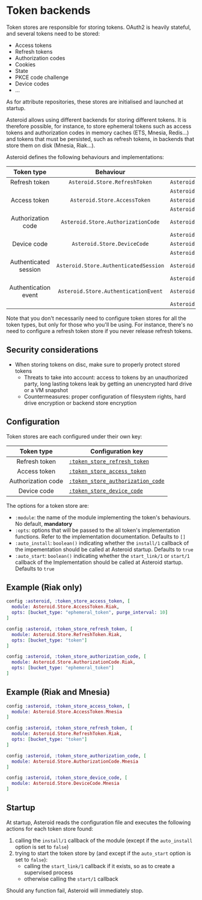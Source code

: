 # Token backends

Token stores are responsible for storing tokens. OAuth2 is heavily stateful, and several tokens
need to be stored:
- Access tokens
- Refresh tokens
- Authorization codes
- Cookies
- State
- PKCE code challenge
- Device codes
- ...

As for attribute repositories, these stores are initialised and launched at startup.

Asteroid allows using different backends for storing different tokens. It is therefore possible,
for instance, to store ephemeral tokens such as access tokens and authorization codes in memory
caches (ETS, Mnesia, Redis...) and tokens that must be persisted, such as refresh tokens, in
backends that store them on disk (Mnesia, Riak...).

Asteroid defines the following behaviours and implementations:

|   Token type          |          Behaviour                   | Implementation                              |
|:---------------------:|:------------------------------------:|---------------------------------------------|
| Refresh token         |`Asteroid.Store.RefreshToken`         |`Asteroid.Store.RefreshToken.Mnesia`         |
|                       |                                      |`Asteroid.Store.RefreshToken.Riak`           |
| Access token          |`Asteroid.Store.AccessToken`          |`Asteroid.Store.AccessToken.Mnesia`          |
|                       |                                      |`Asteroid.Store.AccessToken.Riak`            |
| Authorization code    |`Asteroid.Store.AuthorizationCode`    |`Asteroid.Store.AuthorizationCode.Mnesia`    |
|                       |                                      |`Asteroid.Store.AuthorizationCode.Riak`      |
| Device code	        |`Asteroid.Store.DeviceCode` 	       |`Asteroid.Store.DeviceCode.Mnesia` 	     |
|                       |                                      |`Asteroid.Store.DeviceCode.Riak`             |
| Authenticated session |`Asteroid.Store.AuthenticatedSession` |`Asteroid.Store.AuthenticatedSession.Mnesia` |
|                       |                                      |`Asteroid.Store.AuthenticatedSession.Riak`   |
| Authentication event	|`Asteroid.Store.AuthenticationEvent`  |`Asteroid.Store.AuthenticationEvent.Mnesia`  |
|                       |                                      |`Asteroid.Store.AuthenticationEvent.Riak`    |

Note that you don't necessarily need to configure token stores for all the token types, but only
for those who you'll be using. For instance, there's no need to configure a refresh token
store if you never release refresh tokens.

## Security considerations

- When storing tokens on disc, make sure to properly protect stored tokens
  - Threats to take into account: access to tokens by an unauthorized party, long lasting tokens
  leak by getting an unencrypted hard drive or a VM snapshot
  - Countermeasures: proper configuration of filesystem rights, hard drive encryption or backend
  store encryption

## Configuration

Token stores are each configured under their own key:

|    Token type      | Configuration key            |
|:------------------:|------------------------------|
| Refresh token      | [`:token_store_refresh_token`](Asteroid.Config.html#module-token_store_refresh_token) |
| Access token       | [`:token_store_access_token`](Asteroid.Config.html#module-token_store_access_token)  |
| Authorization code | [`:token_store_authorization_code`](Asteroid.Config.html#module-token_store_authorization_code)  |
| Device code 	     | [`:token_store_device_code`](Asteroid.Config.html#module-token_store_device_code)  |

The options for a token store are:
- `:module`: the name of the module implementing the token's behaviours. No default, **mandatory**
- `:opts`: options that will be passed to the all token's implementation functions. Refer to the
implementation documentation. Defaults to `[]`
- `:auto_install`: `boolean()` indicating whether the `install/1` callback of the impementation
should be called at Asteroid startup. Defaults to `true`
- `:auto_start`: `boolean()` indicating whether the `start_link/1` or `start/1` callback of the
Implementation should be called at Asteroid startup. Defaults to `true`

## Example (Riak only)

```elixir
config :asteroid, :token_store_access_token, [
  module: Asteroid.Store.AccessToken.Riak,
  opts: [bucket_type: "ephemeral_token", purge_interval: 10]
]

config :asteroid, :token_store_refresh_token, [
  module: Asteroid.Store.RefreshToken.Riak,
  opts: [bucket_type: "token"]
]

config :asteroid, :token_store_authorization_code, [
  module: Asteroid.Store.AuthorizationCode.Riak,
  opts: [bucket_type: "ephemeral_token"]
]

```

## Example (Riak and Mnesia)

```elixir
config :asteroid, :token_store_access_token, [
  module: Asteroid.Store.AccessToken.Mnesia
]

config :asteroid, :token_store_refresh_token, [
  module: Asteroid.Store.RefreshToken.Riak,
  opts: [bucket_type: "token"]
]

config :asteroid, :token_store_authorization_code, [
  module: Asteroid.Store.AuthorizationCode.Mnesia
]

config :asteroid, :token_store_device_code, [
  module: Asteroid.Store.DeviceCode.Mnesia
]
```

## Startup

At startup, Asteroid reads the configuration file and executes the following actions for each
token store found:
1. calling the `install/1` callback of the module (except if the `auto_install` option is set
to `false`)
2. trying to start the token store by (and except if the `auto_start` option is set
to `false`):
    - calling the `start_link/1` callback if it exists, so as to create a supervised process
    - otherwise calling the `start/1` callback

Should any function fail, Asteroid will immediately stop.
